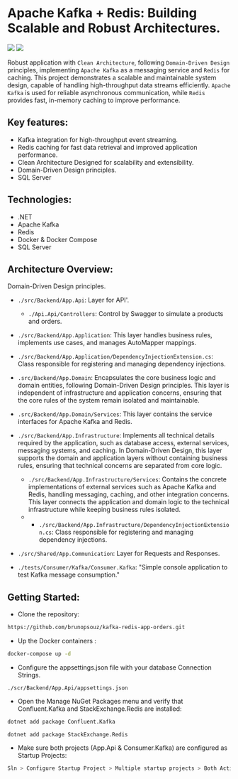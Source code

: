 # Apache Kafka + Redis: Building Scalable and Robust Architectures.
[![](https://img.shields.io/badge/-Apache%20Kafka-333333?style=flat&logo=visual-studio-code&logoColor=007ACC)](https://docs.confluent.io/kafka-clients/dotnet/current/overview.html)
[![](https://img.shields.io/badge/-Redis-333333?style=flat&logo=visual-studio-code&logoColor=007ACC)](https://redis.io/docs/latest/develop/clients/dotnet/)

Robust application with `Clean Architecture`, following `Domain-Driven Design` principles, implementing `Apache Kafka` as a messaging service and `Redis` for caching. This project demonstrates a scalable and maintainable system design, capable of handling high-throughput data streams efficiently. `Apache Kafka` is used for reliable asynchronous communication, while `Redis` provides fast, in-memory caching to improve performance.

## Key features:
- Kafka integration for high-throughput event streaming.
- Redis caching for fast data retrieval and improved application performance.
- Clean Architecture Designed for scalability and extensibility.
- Domain-Driven Design principles.
- SQL Server

## Technologies:
- .NET
- Apache Kafka
- Redis
- Docker & Docker Compose
- SQL Server

## Architecture Overview:
Domain-Driven Design principles.
- `./src/Backend/App.Api`: Layer for API'.
  - `./Api.Api/Controllers`: Control by Swagger to simulate a products and orders.
    
- `./src/Backend/App.Application`: This layer handles business rules, implements use cases, and manages AutoMapper mappings.
- `./src/Backend/App.Application/DependencyInjectionExtension.cs`: Class responsible for registering and managing dependency injections.
  
- `.src/Backend/App.Domain`: Encapsulates the core business logic and domain entities, following Domain-Driven Design principles. This layer is independent of infrastructure and application concerns, ensuring that the core rules of the system remain isolated and maintainable.
- `.src/Backend/App.Domain/Services`: This layer contains the service interfaces for Apache Kafka and Redis.

- `./src/Backend/App.Infrastructure`: Implements all technical details required by the application, such as database access, external services, messaging systems, and caching. In Domain-Driven Design, this layer supports the domain and application layers without containing business rules, ensuring that technical concerns are separated from core logic.
  
  - `./src/Backend/App.Infrastructure/Services`: Contains the concrete implementations of external services such as Apache Kafka and Redis, handling messaging, caching, and other integration concerns. This layer connects the application and domain logic to the technical infrastructure while keeping business rules isolated.
  - - `./src/Backend/App.Infrastructure/DependencyInjectionExtension.cs`: Class responsible for registering and managing dependency injections.

- `./src/Shared/App.Communication`: Layer for Requests and Responses.
- `./tests/Consumer/Kafka/Consumer.Kafka`: "Simple console application to test Kafka message consumption."

## Getting Started:
- Clone the repository:
```bash
https://github.com/brunopsouz/kafka-redis-app-orders.git
```
- Up the Docker containers :
```bash
docker-compose up -d
```
- Configure the appsettings.json file with your database Connection Strings.
```
./scr/Backend/App.Api/appsettings.json
```
- Open the Manage NuGet Packages menu and verify that Confluent.Kafka and StackExchange.Redis are installed:
```bash
dotnet add package Confluent.Kafka
```
```
dotnet add package StackExchange.Redis
```
- Make sure both projects (App.Api & Consumer.Kafka) are configured as Startup Projects:
```bash
Sln > Configure Startup Project > Multiple startup projects > Both Action: Start
```
